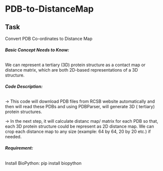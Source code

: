 # PDB-to-DistanceMap

## **Task**
Convert PDB Co-ordinates to Distance Map

###### **Basic Concept Needs to Know:**
We can represent a tertiary (3D) protein structure as a contact map or distance matrix, which are both 2D-based representations of a 3D structure.

###### **Code Description:**

-> This code will download PDB files from RCSB website automatically and then will read these PDBs and using PDBParser, 
will generate 3D ( tertiary) protein structures.

-> In the next step, it will calculate distanc map/ matrix for each PDB so that, each 3D protein structure could be represent as 2D distance map. 
We can crop each distance map to any size (example: 64 by 64, 20 by 20 etc.) if needed.  


###### **Requirement:**

Install BioPython: pip install biopython

